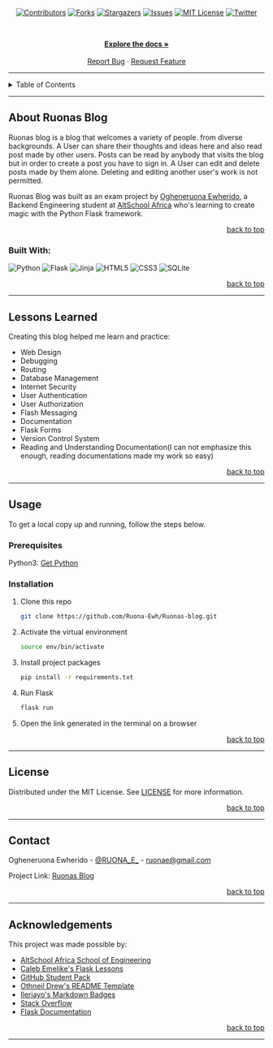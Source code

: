 <!-- Back to Top Navigation Anchor -->
<a name="readme-top"></a>

<!-- Project Shields -->
<div align="center">

  [![Contributors][contributors-shield]][contributors-url]
  [![Forks][forks-shield]][forks-url]
  [![Stargazers][stars-shield]][stars-url]
  [![Issues][issues-shield]][issues-url]
  [![MIT License][license-shield]][license-url]
  [![Twitter][twitter-shield]][twitter-url]
</div>

<br />

<div>
  <p align="center">
    <a href="https://github.com/Ruona-Ewh/Ruonas-blog#readme"><strong>Explore the docs »</strong></a>
    <br />
    <br />
    <a href="https://github.com/Ruona-Ewh/Ruonas-blog/issues">Report Bug</a>
    ·
    <a href="https://github.com/Ruona-Ewh/Ruonas-blog/issues">Request Feature</a>
  </p>
</div>

---

<!-- Table of Contents -->
<details>
  <summary>Table of Contents</summary>
  <ol>
    <li>
      <a href="#about-Ruonas-blog">About Ruonas Blog</a>
      <ul>
        <li><a href="#built-with">Built With</a></li>
      </ul>
    </li>
    <li>
      <a href="#lessons-learned">Lessons Learned</a>
    </li>
    <li>
      <a href="#usage">Usage</a>
      <ul>
        <li><a href="#prerequisites">Prerequisites</a></li>
        <li><a href="#installation">Installation</a></li>
      </ul>
    </li>    
    <li><a href="#license">License</a></li>
    <li><a href="#contact">Contact</a></li>
    <li><a href="#acknowledgments">Acknowledgments</a></li>
  </ol>
  <p align="right"><a href="#readme-top">back to top</a></p>
</details>

---

<!-- About the Blog -->
## About Ruonas Blog
Ruonas blog is a blog that welcomes a variety of people. from diverse backgrounds. A User can share their thoughts and ideas here and also read post made by other users. Posts can be read by anybody that visits the blog but in order to create a post you have to sign in. A User can edit and delete posts made by them alone. Deleting and editing another user's work is not permitted.

Ruonas Blog was built as an exam project by <a href="https://github.com/Ruona-Ewh/">Ogheneruona Ewherido</a>, a Backend Engineering student at <a href="https://altschoolafrica.com/schools/engineering">AltSchool Africa</a> who's learning to create magic with the Python Flask framework. 

<p align="right"><a href="#readme-top">back to top</a></p>

### Built With:

![Python][python]
![Flask][flask]
![Jinja][jinja]
![HTML5][html5]
![CSS3][css3]
![SQLite][sqlite]

<p align="right"><a href="#readme-top">back to top</a></p>

---
<!-- Lessons from the Project -->
## Lessons Learned

Creating this blog helped me learn and practice:
* Web Design
* Debugging
* Routing
* Database Management
* Internet Security
* User Authentication
* User Authorization
* Flash Messaging
* Documentation
* Flask Forms
* Version Control System 
* Reading and Understanding Documentation(I can not emphasize this enough, reading documentations made my work so easy)

<p align="right"><a href="#readme-top">back to top</a></p>

---

<!-- GETTING STARTED -->
## Usage

To get a local copy up and running, follow the steps below.

### Prerequisites

Python3: [Get Python](https://www.python.org/downloads/)

### Installation

1. Clone this repo
   ```sh
   git clone https://github.com/Ruona-Ewh/Ruonas-blog.git
   ```
2. Activate the virtual environment
   ```sh
   source env/bin/activate
   ```
3. Install project packages
   ```sh
   pip install -r requirements.txt
   ```
4. Run Flask
   ```sh
   flask run
   ```
5. Open the link generated in the terminal on a browser

<p align="right"><a href="#readme-top">back to top</a></p>

---

<!-- License -->
## License

Distributed under the MIT License. See <a href="https://github.com/Ruona-Ewh/Ruonas-blog/blob/main/LICENSE">LICENSE</a> for more information.

<p align="right"><a href="#readme-top">back to top</a></p>

---

<!-- Contact -->
## Contact

Ogheneruona Ewherido - [@RUONA_E_](https://twitter.com/RUONA_E_) - ruonae@gmail.com

Project Link: [Ruonas Blog](https://github.com/Ruona-Ewh/Ruonas-blog)

<p align="right"><a href="#readme-top">back to top</a></p>

---

<!-- Acknowledgements -->
## Acknowledgements

This project was made possible by:

* [AltSchool Africa School of Engineering](https://altschoolafrica.com/schools/engineering)
* [Caleb Emelike's Flask Lessons](https://github.com/CalebEmelike)
* [GitHub Student Pack](https://education.github.com/globalcampus/student)
* [Othneil Drew's README Template](https://github.com/othneildrew/Best-README-Template)
* [Ileriayo's Markdown Badges](https://github.com/Ileriayo/markdown-badges)
* [Stack Overflow](https://stackoverflow.com/)
* [Flask Documentation](https://flask.palletsprojects.com/en/2.2.x/)

<p align="right"><a href="#readme-top">back to top</a></p>

---

<!-- Markdown Links & Images -->
[contributors-shield]: https://img.shields.io/github/contributors/Ruona-Ewh/Ruonas-blog.svg?style=for-the-badge
[contributors-url]: https://github.com/Ruona-Ewh/Ruonas-blog/graphs/contributors
[forks-shield]: https://img.shields.io/github/forks/Ruona-Ewh/Ruonas-blog.svg?style=for-the-badge
[forks-url]: https://github.com/Ruona-Ewh/Ruonas-blog/network/members
[stars-shield]: https://img.shields.io/github/stars/Ruona-Ewh/Ruonas-blog.svg?style=for-the-badge
[stars-url]: https://github.com/Ruona-Ewh/Ruonas-blog/stargazers
[issues-shield]: https://img.shields.io/github/issues/Ruona-Ewh/Ruonas-blog.svg?style=for-the-badge
[issues-url]: https://github.com/Ruona-Ehw/Ruonas-blogissues
[license-shield]: https://img.shields.io/github/license/Ruona-Ewh/Ruonas-blog.svg?style=for-the-badge
[license-url]: https://github.com/Ruona-Ewh/Ruonas-blog/blob/main/LICENSE.txt
[twitter-shield]: https://img.shields.io/badge/-@RUONA_E-1ca0f1?style=for-the-badge&logo=twitter&logoColor=white&link=https://twitter.com/RUONA_E_
[twitter-url]: https://twitter.com/RUONA_E_
[python]: https://img.shields.io/badge/python-3670A0?style=for-the-badge&logo=python&logoColor=ffdd54
[flask]: https://img.shields.io/badge/flask-%23000.svg?style=for-the-badge&logo=flask&logoColor=white
[jinja]: https://img.shields.io/badge/jinja-white.svg?style=for-the-badge&logo=jinja&logoColor=black
[html5]: https://img.shields.io/badge/html5-%23E34F26.svg?style=for-the-badge&logo=html5&logoColor=white
[css3]: https://img.shields.io/badge/css3-%231572B6.svg?style=for-the-badge&logo=css3&logoColor=white
[sqlite]: https://img.shields.io/badge/sqlite-%2307405e.svg?style=for-the-badge&logo=sqlite&logoColor=white
